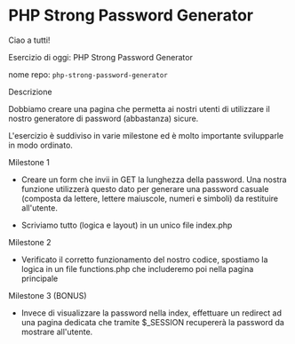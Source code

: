 # PHP Strong Password Generator

Ciao a tutti!

Esercizio di oggi: PHP Strong Password Generator

nome repo: `php-strong-password-generator`

Descrizione

Dobbiamo creare una pagina che permetta ai nostri utenti di utilizzare il nostro generatore di password (abbastanza) sicure.

L'esercizio è suddiviso in varie milestone ed è molto importante svilupparle in modo ordinato.

Milestone 1

- Creare un form che invii in GET la lunghezza della password. Una nostra funzione utilizzerà questo dato per generare una password casuale (composta da lettere, lettere maiuscole, numeri e simboli) da restituire all'utente.

- Scriviamo tutto (logica e layout) in un unico file index.php

Milestone 2

- Verificato il corretto funzionamento del nostro codice, spostiamo la logica in un file functions.php che includeremo poi nella pagina principale

Milestone 3 (BONUS)

- Invece di visualizzare la password nella index, effettuare un redirect ad una pagina dedicata che tramite $\_SESSION recupererà la password da mostrare all'utente.
